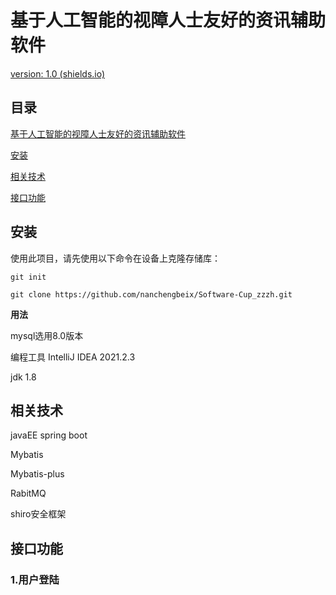 # 基于人工智能的视障人士友好的资讯辅助软件

[version: 1.0 (shields.io)](https://img.shields.io/badge/version-1.0-brightgreen)

## 目录

[基于人工智能的视障人士友好的资讯辅助软件](#基于人工智能的视障人士友好的资讯辅助软件)

[安装](#安装)

[相关技术](#相关技术)

[接口功能](#接口功能)





## 安装

使用此项目，请先使用以下命令在设备上克隆存储库：

```git init```

```git clone https://github.com/nanchengbeix/Software-Cup_zzzh.git```

**用法**

mysql选用8.0版本

编程工具  IntelliJ IDEA 2021.2.3 

jdk 1.8

## 相关技术



javaEE 
spring boot

Mybatis

Mybatis-plus

RabitMQ

shiro安全框架



## 接口功能

### 1.用户登陆


